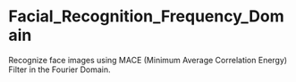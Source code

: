 # Facial_Recognition_Frequency_Domain
Recognize face images using MACE  (Minimum Average Correlation Energy) Filter in the Fourier Domain.
